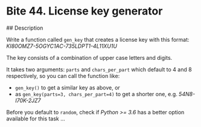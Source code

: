 # Bite 44. License key generator

## Description

Write a function called `gen_key` that creates a license key with this format: _KI80OMZ7-5OGYC1AC-735LDPT1-4L11XU1U_

The key consists of a combination of upper case letters and digits.

It takes two arguments: `parts` and `chars_per_part` which default to 4 and 8 respectively, so you can call the function like:

* `gen_key()` to get a similar key as above, or
* as `gen_key(parts=3, chars_per_part=4)` to get a shorter one, e.g. _54N8-I70K-2JZ7_

Before you default to `random`, check if _Python >= 3.6_ has a better option available for this task ...
